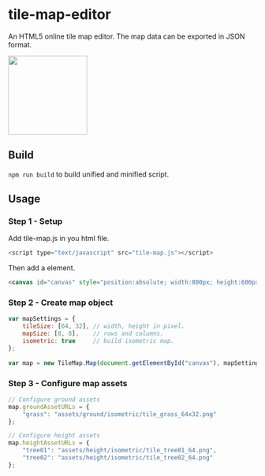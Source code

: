 # tile-map-editor
An HTML5 online tile map editor. The map data can be exported in JSON format.

<img src="https://user-images.githubusercontent.com/742769/29623655-a81fc21e-8859-11e7-887b-b0a07c9904a1.png" width="160">


## Build
`npm run build` to build unified and minified script.


## Usage
### Step 1 - Setup
Add tile-map.js in you html file.
```javascript
<script type="text/javascript" src="tile-map.js"></script>
```
Then add a <canvas> element.
```html
<canvas id="canvas" style="position:absolute; width:800px; height:600px;"></canvas>
```

### Step 2 - Create map object
```javascript
var mapSettings = {
    tileSize: [64, 32], // width, height in pixel.
    mapSize: [8, 8],    // rows and columns.
    isometric: true     // build isometric map.
};
  
var map = new TileMap.Map(document.getElementById("canvas"), mapSettings);
```

### Step 3 - Configure map assets
```javascript
// Configure ground assets
map.groundAssetURLs = {
    "grass": "assets/ground/isometric/tile_grass_64x32.png"
};

// Configure height assets
map.heightAssetURLs = {
    "tree01": "assets/height/isometric/tile_tree01_64.png",
    "tree02": "assets/height/isometric/tile_tree02_64.png"
};
```
